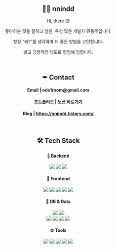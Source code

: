 <br/>

<h2 align="center"> 👩‍💻 nnindd </h2>

<p align="center">
Hi, there 😊
</p>
<p align="center">
좋아하는 것을 잘하고 싶은, 욕심 많은 개발자 민동주입니다.
</p>
<p align="center">
항상 “왜?”를 생각하며 더 좋은 방법을 고민합니다.
</p>
<p align="center">
밝고 긍정적인 태도로 협업에 임합니다.
</p>
<br/>

<h2 align="center">✒ Contact </h2>
<h4 align="center">Email | ods1room@gmail.com</h4>
<h4 align="center">포트폴리오 | <a href="https://nnindd.notion.site/8a910ef6f51043f2847f687b1f80c801?pvs=4" target="_blank">노션 바로가기</a></h4>
<h4 align="center">Blog | <a href="https://nnindd.tistory.com">https://nnindd.tistory.com/</a></h4>

<br/>

<h2 align="center">🛠 Tech Stack</h2>

<h4 align="center">🤖 Backend</h4>
<div align="center">
  <img src="https://img.shields.io/badge/Java-007396?style=for-the-badge&logo=Java&logoColor=white""/>
  <img src="https://img.shields.io/badge/Spring-6DB33F?style=for-the-badge&logo=Spring&logoColor=white"/>
  <img src="https://img.shields.io/badge/SpringBoot-6DB33F?style=for-the-badge&logo=SpringBoot&logoColor=white"/>
</div>

<h4 align="center">💎 Frontend</h4>
<div align="center">
  <img src="https://img.shields.io/badge/JavaScript-F7DF1E?style=for-the-badge&logo=Javascript&logoColor=black"/>
  <img src="https://img.shields.io/badge/Vue-4FC08D?style=for-the-badge&logo=Vue.js&logoColor=white"/>
  <img src="https://img.shields.io/badge/Flutter-02569B?style=for-the-badge&logo=Flutter&logoColor=white"/>
  <img src="https://img.shields.io/badge/React-61DAFB?style=for-the-badge&logo=React&logoColor=white"/>
  <img src="http://img.shields.io/badge/-NextJS-000000?style=for-the-badge&logo=Next.js&logoColor=white"/>
</div>

<h4 align="center">💾 DB & Data</h4>
<div align="center">
  <img src="https://img.shields.io/badge/MySQL-4479A1?style=for-the-badge&logo=MySQL&logoColor=white"/>
  <img src="https://img.shields.io/badge/mongodb-47A248?style=for-the-badge&logo=mongodb&logoColor=white"/>
  <br/>
  <img src="https://img.shields.io/badge/python-3776AB?style=for-the-badge&logo=python&logoColor=white"/>
  <img src="https://img.shields.io/badge/apachespark-E25A1C?style=for-the-badge&logo=apachespark&logoColor=white"/>
  <img src="https://img.shields.io/badge/apachehadoop-66CCFF?style=for-the-badge&logo=apachehadoop&logoColor=black"/>
  <img src="https://img.shields.io/badge/pandas-150458?style=for-the-badge&logo=pandas&logoColor=white"/>
</div>

<h4 align="center">⚙️ Tools</h4>
<div align="center">
  <img src="https://img.shields.io/badge/figma-F24E1E?style=for-the-badge&logo=figma&logoColor=white"/>
  <img src="https://img.shields.io/badge/mattermost-0058CC?style=for-the-badge&logo=mattermost&logoColor=white"/>
  <img src="https://img.shields.io/badge/git-F05032?style=for-the-badge&logo=git&logoColor=white"/>
  <img src="https://img.shields.io/badge/jira-0052CC?style=for-the-badge&logo=jira&logoColor=white"/>
  <img src="https://img.shields.io/badge/notion-000000?style=for-the-badge&logo=notion&logoColor=white"/>
</div>

<br/>

